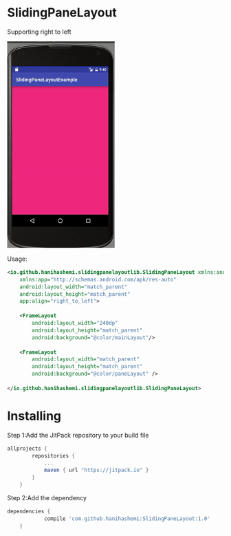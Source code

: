 # SlidingPaneLayout
Supporting right to left

![Img](https://raw.githubusercontent.com/hanihashemi/SlidingPaneLayout/master/screen_shot/sample.gif)

Usage:
```xml
<io.github.hanihashemi.slidingpanelayoutlib.SlidingPaneLayout xmlns:android="http://schemas.android.com/apk/res/android"
    xmlns:app="http://schemas.android.com/apk/res-auto"
    android:layout_width="match_parent"
    android:layout_height="match_parent"
    app:align="right_to_left">

    <FrameLayout
        android:layout_width="240dp"
        android:layout_height="match_parent"
        android:background="@color/mainLayout"/>

    <FrameLayout
        android:layout_width="match_parent"
        android:layout_height="match_parent"
        android:background="@color/paneLayout" />

</io.github.hanihashemi.slidingpanelayoutlib.SlidingPaneLayout>
```

# Installing

Step 1:Add the JitPack repository to your build file
```gradle
allprojects {
		repositories {
			...
			maven { url "https://jitpack.io" }
		}
	}
```

Step 2:Add the dependency
```gradle
dependencies {
	        compile 'com.github.hanihashemi:SlidingPaneLayout:1.0'
	}
```
